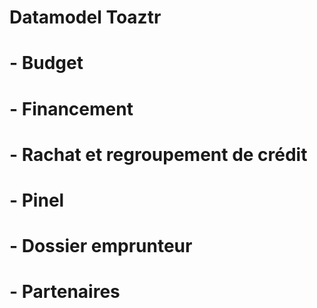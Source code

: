 # Datamodel Toaztr
# - Budget
# - Financement
# - Rachat et regroupement de crédit
# - Pinel
# - Dossier emprunteur
# - Partenaires
